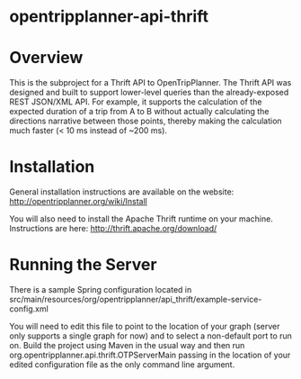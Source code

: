 opentripplanner-api-thrift
============================

Overview
============================

This is the subproject for a Thrift API to OpenTripPlanner. The Thrift API
was designed and built to support lower-level queries than the 
already-exposed REST JSON/XML API. For example, it supports the calculation
of the expected duration of a trip from A to B without actually calculating 
the directions narrative between those points, thereby making the calculation
much faster (< 10 ms instead of ~200 ms). 

Installation
============================

General installation instructions are available on the website:
http://opentripplanner.org/wiki/Install

You will also need to install the Apache Thrift runtime on your machine. Instructions are here:
http://thrift.apache.org/download/

Running the Server
============================
There is a sample Spring configuration located in
src/main/resources/org/opentripplanner/api_thrift/example-service-config.xml

You will need to edit this file to point to the location of your 
graph (server only supports a single graph for now) and to select a
non-default port to run on. Build the project using Maven in the
usual way and then run 
org.opentripplanner.api.thrift.OTPServerMain
passing in the location of your edited configuration file as the
only command line argument.
